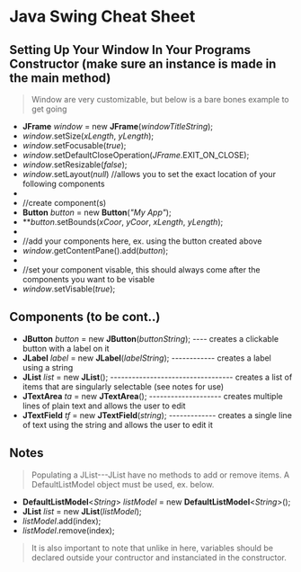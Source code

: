 # Java Swing Cheat Sheet

## Setting Up Your Window In Your Programs Constructor (make sure an instance is made in the main method)
> Window are very customizable, but below is a bare bones example to get going
* **JFrame** _window_ = new **JFrame**(_windowTitleString_);
* _window_.setSize(_xLength_, _yLength_);
* _window_.setFocusable(_true_);
* _window_.setDefaultCloseOperation(_JFrame_.EXIT_ON_CLOSE);
* _window_.setResizable(_false_);
* _window_.setLayout(_null_) //allows you to set the exact location of your following components
* 
* //create component(s)
* **Button** _button_ = new **Button**(_"My App"_);
* **_button_.setBounds(_xCoor_, _yCoor_, _xLength_, _yLength_);
* 
* //add your components here, ex. using the button created above
* _window_.getContentPane().add(_button_);
* 
* //set your component visable, this should always come after the components you want to be visable
* _window_.setVisable(_true_);

## Components (to be cont..)
* **JButton** _button_ = new **JButton**(_buttonString_); ---- creates a clickable button with a label on it
* **JLabel** _label_ = new **JLabel**(_labelString_); ------------ creates a label using a string
* **JList** _list_ = new **JList**(); ---------------------------------- creates a list of items that are singularly selectable (see notes for use)
* **JTextArea** _ta_ = new **JTextArea**(); -------------------- creates multiple lines of plain text and allows the user to edit
* **JTextField** _tf_ = new **JTextField**(_string_); ------------- creates a single line of text using the string and allows the user to edit it

## Notes
> Populating a JList---JList have no methods to add or remove items.  A DefaultListModel object must be used, ex. below.
* **DefaultListModel**<_String_> _listModel_ = new **DefaultListModel**<_String_>();
* **JList** _list_ = new **JList**<String>(_listModel_);
* _listModel_.add(index);
* _listModel_.remove(index);
> 
> It is also important to note that unlike in here, variables should be declared outside your contructor and
> instanciated in the constructor.